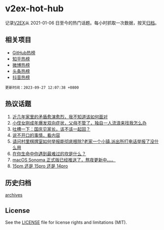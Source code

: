# v2ex-hot-hub

 记录[V2EX](https://www.v2ex.com/)从 2021-01-06 日至今的热门话题。每小时抓取一次数据，按天[归档](archives)。
 
 ## 相关项目

- [GitHub热榜](https://github.com/snaildev/github-hot-hub)
- [知乎热榜](https://github.com/snaildev/zhihu-hot-hub)
- [微博热榜](https://github.com/snaildev/weibo-hot-hub)
- [头条热榜](https://github.com/snaildev/toutiao-hot-hub)
- [抖音热榜](https://github.com/snaildev/douyin-hot-hub)


 `更新时间：2023-09-27 12:07:38 +0800`

## 热议话题

1. [近几年家里的矛盾愈演愈烈，我不知道该如何面对](https://www.v2ex.com/t/977299)
1. [小侄女刚成年爆发双向症状，父母不管了，独自一人流浪来找我怎么办](https://www.v2ex.com/t/977408)
1. [吐槽一下：国庆见家长，该不该一起回？](https://www.v2ex.com/t/977451)
1. [说不开口的事情，看内容](https://www.v2ex.com/t/977464)
1. [请问村里棋牌室如何举报能彻底根除?老家一个小镇.派出所打电话举报了没什么用](https://www.v2ex.com/t/977232)
1. [在你生命中你遇到最难过的坎是什么？](https://www.v2ex.com/t/977251)
1. [macOS Sonoma 正式版已经推送了，熬夜更新中。。。](https://www.v2ex.com/t/977421)
1. [15pm 还是 15pro 还是 14pro](https://www.v2ex.com/t/977332)

## 历史归档

[archives](archives)

## License

See the [LICENSE](LICENSE) file for license rights and limitations (MIT).
